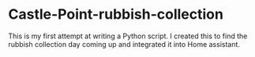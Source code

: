 # Castle-Point-rubbish-collection
This is my first attempt at writing a Python script.
I created this to find the rubbish collection day coming up and integrated it into Home assistant.
